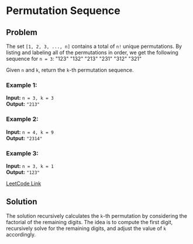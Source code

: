 # Permutation Sequence

## Problem

The set `[1, 2, 3, ..., n]` contains a total of `n!` unique permutations. By listing and labeling all of the permutations in order, we get the following sequence for `n = 3`:
"123" "132" "213" "231" "312" "321"

Given `n` and `k`, return the `k`-th permutation sequence.

### Example 1:
**Input:** `n = 3, k = 3`  
**Output:** `"213"`

### Example 2:
**Input:** `n = 4, k = 9`  
**Output:** `"2314"`

### Example 3:
**Input:** `n = 3, k = 1`  
**Output:** `"123"`

[LeetCode Link](https://leetcode.com/problems/permutation-sequence/)

## Solution

The solution recursively calculates the `k`-th permutation by considering the factorial of the remaining digits. The idea is to compute the first digit, recursively solve for the remaining digits, and adjust the value of `k` accordingly.

